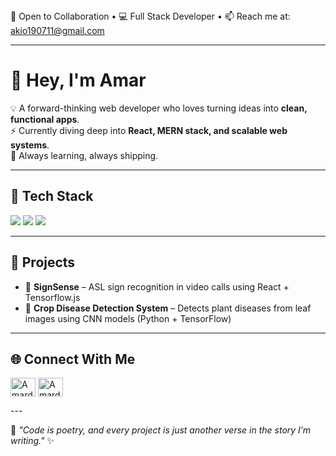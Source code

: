 <!-- Top Bar / Announcement Style -->
<div align="" style="left" background: #1e1e1e; color: #ffffff; padding: 10px; font-weight: bold; border-radius: 6px;">
  🚀 Open to Collaboration • 💻 Full Stack Developer • 📫 Reach me at: <a href="mailto:akio190711@gmail.com">akio190711@gmail.com</a>
</div>

---

<div>
<h1>👋 Hey, I'm Amar </h1>  

💡 A forward-thinking web developer who loves turning ideas into **clean, functional apps**.  
⚡ Currently diving deep into **React, MERN stack, and scalable web systems**.  
🌱 Always learning, always shipping.  
</div>


---

## 🔧 Tech Stack  
<p align="left">
  <!-- Frontend -->
  <img src="https://skillicons.dev/icons?i=html,css,js,react,tailwind" />
  <!-- Backend -->
  <img src="https://skillicons.dev/icons?i=nodejs,express,flask,mongodb,mysql" />
  <!-- Other Tools -->
  <img src="https://skillicons.dev/icons?i=git,github,vscode,figma,wordpress" />
</p>

---

## 🚀 Projects  
- 🎯 **SignSense** – ASL sign recognition in video calls using React + Tensorflow.js
- 🌾 **Crop Disease Detection System** – Detects plant diseases from leaf images using CNN models (Python + TensorFlow)  


---

## 🌐 Connect With Me  
<p align="left">
<a href="https://linkedin.com/in/amardeep-kumar7/" target="blank"><img align="center" src="https://raw.githubusercontent.com/rahuldkjain/github-profile-readme-generator/master/src/images/icons/Social/linked-in-alt.svg" alt="Amardeep Kumar" height="30" width="40" /></a>
<a href="https://www.instagram.com/_amardeep_712/" target="blank"><img align="center" src="https://raw.githubusercontent.com/rahuldkjain/github-profile-readme-generator/master/src/images/icons/Social/instagram.svg" alt="Amardeep Kumar" height="30" width="40" /></a>
</p>
---

💭 *"Code is poetry, and every project is just another verse in the story I’m writing."* ✨

